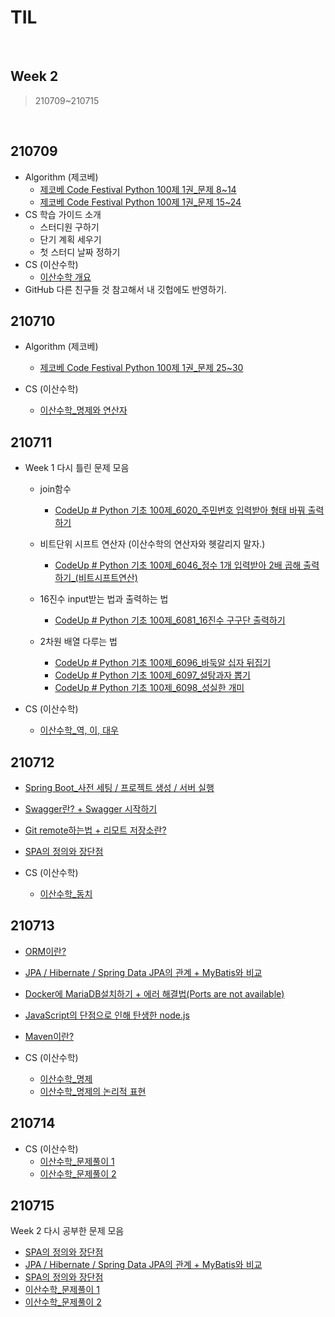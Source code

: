 # TIL

<br>

## Week 2

> 210709~210715

<br>

## 210709

* Algorithm (제코베)
  * [제코베 Code Festival Python 100제 1권_문제 8~14](https://pythontoomuchinformation.tistory.com/292)
  * [제코베 Code Festival Python 100제 1권_문제 15~24](https://pythontoomuchinformation.tistory.com/294)
* CS 학습 가이드 소개
  * 스터디원 구하기
  * 단기 계획 세우기
  * 첫 스터디 날짜 정하기
* CS (이산수학)
  * [이산수학 개요](https://pythontoomuchinformation.tistory.com/295)
* GitHub 다른 친구들 것 참고해서 내 깃헙에도 반영하기.



## 210710

* Algorithm (제코베)
  * [제코베 Code Festival Python 100제 1권_문제 25~30](https://pythontoomuchinformation.tistory.com/296)

* CS (이산수학)
  * [이산수학_명제와 연산자](https://pythontoomuchinformation.tistory.com/297)



## 210711

* Week 1 다시 틀린 문제 모음

  * join함수

    * [CodeUp # Python 기초 100제_6020_주민번호 입력받아 형태 바꿔 출력하기](https://pythontoomuchinformation.tistory.com/252?category=882631)

  * 비트단위 시프트 연산자 (이산수학의 연산자와 헷갈리지 말자.)

    * [CodeUp # Python 기초 100제_6046_정수 1개 입력받아 2배 곱해 출력하기_(비트시프트연산)](https://pythontoomuchinformation.tistory.com/263?category=882631)

  * 16진수 input받는 법과 출력하는 법

    * [CodeUp # Python 기초 100제_6081_16진수 구구단 출력하기](https://pythontoomuchinformation.tistory.com/269?category=882631)

  * 2차원 배열 다루는 법

    * [CodeUp # Python 기초 100제_6096_바둑알 십자 뒤집기](https://pythontoomuchinformation.tistory.com/273)
    * [CodeUp # Python 기초 100제_6097_설탕과자 뽑기](https://pythontoomuchinformation.tistory.com/274)
    * [CodeUp # Python 기초 100제_6098_성실한 개미](https://pythontoomuchinformation.tistory.com/282)
* CS (이산수학)
  * [이산수학_역, 이, 대우](https://pythontoomuchinformation.tistory.com/298)



## 210712

* [Spring Boot_사전 세팅 / 프로젝트 생성 / 서버 실행](https://pythontoomuchinformation.tistory.com/299)

* [Swagger란? + Swagger 시작하기](https://pythontoomuchinformation.tistory.com/301)

* [Git remote하는법 + 리모트 저장소란?](https://pythontoomuchinformation.tistory.com/302)

* [SPA의 정의와 장단점](https://pythontoomuchinformation.tistory.com/303)

* CS (이산수학)
  * [이산수학_동치](https://pythontoomuchinformation.tistory.com/304)



## 210713

* [ORM이란?](https://pythontoomuchinformation.tistory.com/306)

* [JPA / Hibernate / Spring Data JPA의 관계 + MyBatis와 비교](https://pythontoomuchinformation.tistory.com/307)

* [Docker에 MariaDB설치하기 + 에러 해결법(Ports are not available)](https://pythontoomuchinformation.tistory.com/311)

* [JavaScript의 단점으로 인해 탄생한 node.js](https://pythontoomuchinformation.tistory.com/312)

* [Maven이란?](https://pythontoomuchinformation.tistory.com/313)

* CS (이산수학)

  * [이산수학_명제](https://pythontoomuchinformation.tistory.com/309)
  * [이산수학_명제의 논리적 표현](https://pythontoomuchinformation.tistory.com/310)




## 210714

* CS (이산수학)
  * [이산수학_문제풀이 1](https://pythontoomuchinformation.tistory.com/315)
  * [이산수학_문제풀이 2](https://pythontoomuchinformation.tistory.com/316)



## 210715

Week 2 다시 공부한 문제 모음

* [SPA의 정의와 장단점](https://pythontoomuchinformation.tistory.com/303)
* [JPA / Hibernate / Spring Data JPA의 관계 + MyBatis와 비교](https://pythontoomuchinformation.tistory.com/307)
* [SPA의 정의와 장단점](https://pythontoomuchinformation.tistory.com/303)
* [이산수학_문제풀이 1](https://pythontoomuchinformation.tistory.com/315)
* [이산수학_문제풀이 2](https://pythontoomuchinformation.tistory.com/316)

